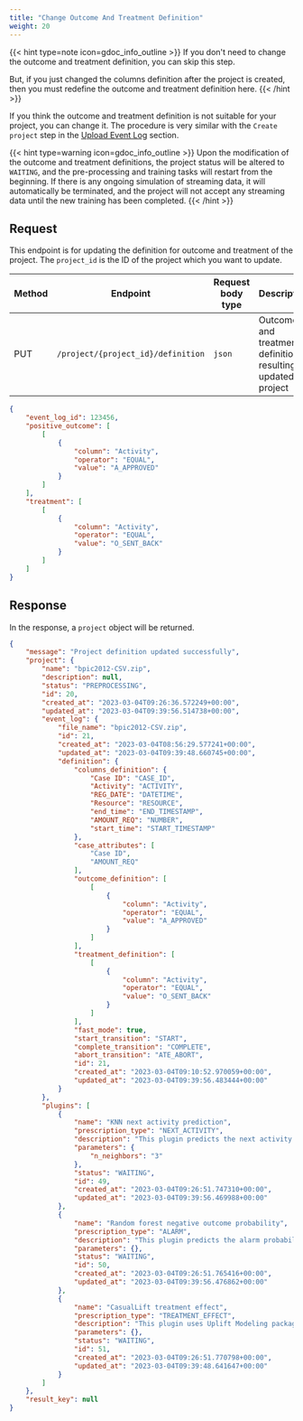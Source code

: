 ```yaml
---
title: "Change Outcome And Treatment Definition"
weight: 20
---
```


{{< hint type=note icon=gdoc_info_outline >}}
If you don't need to change the outcome and treatment definition, you can skip this step.

But, if you just changed the columns definition after the project is created, then you must redefine the outcome and treatment definition here.
{{< /hint >}}

If you think the outcome and treatment definition is not suitable for your project, you can change it. The procedure is very similar with the `Create project` step in the [Upload Event Log](/workflow/upload-event-log/project-creation/) section.

{{< hint type=warning icon=gdoc_info_outline >}}
Upon the modification of the outcome and treatment definitions, the project status will be altered to `WAITING`, and the pre-processing and training tasks will restart from the beginning. If there is any ongoing simulation of streaming data, it will automatically be terminated, and the project will not accept any streaming data until the new training has been completed.
{{< /hint >}}


## Request

This endpoint is for updating the definition for outcome and treatment of the project. The `project_id` is the ID of the project which you want to update.

| Method | Endpoint | Request body type | Description |
| ------ | -------- | ----------------- | ----------- |
| PUT | `/project/{project_id}/definition` | `json` | Outcome and treatment definition, resulting a updated project |

```json
{
    "event_log_id": 123456,
    "positive_outcome": [
        [
            {
                "column": "Activity",
                "operator": "EQUAL",
                "value": "A_APPROVED"
            }
        ]
    ],
    "treatment": [
        [
            {
                "column": "Activity",
                "operator": "EQUAL",
                "value": "O_SENT_BACK"
            }
        ]
    ]
}
```

## Response

In the response, a `project` object will be returned.

```json
{
    "message": "Project definition updated successfully",
    "project": {
        "name": "bpic2012-CSV.zip",
        "description": null,
        "status": "PREPROCESSING",
        "id": 20,
        "created_at": "2023-03-04T09:26:36.572249+00:00",
        "updated_at": "2023-03-04T09:39:56.514738+00:00",
        "event_log": {
            "file_name": "bpic2012-CSV.zip",
            "id": 21,
            "created_at": "2023-03-04T08:56:29.577241+00:00",
            "updated_at": "2023-03-04T09:39:48.660745+00:00",
            "definition": {
                "columns_definition": {
                    "Case ID": "CASE_ID",
                    "Activity": "ACTIVITY",
                    "REG_DATE": "DATETIME",
                    "Resource": "RESOURCE",
                    "end_time": "END_TIMESTAMP",
                    "AMOUNT_REQ": "NUMBER",
                    "start_time": "START_TIMESTAMP"
                },
                "case_attributes": [
                    "Case ID",
                    "AMOUNT_REQ"
                ],
                "outcome_definition": [
                    [
                        {
                            "column": "Activity",
                            "operator": "EQUAL",
                            "value": "A_APPROVED"
                        }
                    ]
                ],
                "treatment_definition": [
                    [
                        {
                            "column": "Activity",
                            "operator": "EQUAL",
                            "value": "O_SENT_BACK"
                        }
                    ]
                ],
                "fast_mode": true,
                "start_transition": "START",
                "complete_transition": "COMPLETE",
                "abort_transition": "ATE_ABORT",
                "id": 21,
                "created_at": "2023-03-04T09:10:52.970059+00:00",
                "updated_at": "2023-03-04T09:39:56.483444+00:00"
            }
        },
        "plugins": [
            {
                "name": "KNN next activity prediction",
                "prescription_type": "NEXT_ACTIVITY",
                "description": "This plugin predicts the next activity based on the KNN algorithm.",
                "parameters": {
                    "n_neighbors": "3"
                },
                "status": "WAITING",
                "id": 49,
                "created_at": "2023-03-04T09:26:51.747310+00:00",
                "updated_at": "2023-03-04T09:39:56.469988+00:00"
            },
            {
                "name": "Random forest negative outcome probability",
                "prescription_type": "ALARM",
                "description": "This plugin predicts the alarm probability based on the random forest algorithm.",
                "parameters": {},
                "status": "WAITING",
                "id": 50,
                "created_at": "2023-03-04T09:26:51.765416+00:00",
                "updated_at": "2023-03-04T09:39:56.476862+00:00"
            },
            {
                "name": "CasualLift treatment effect",
                "prescription_type": "TREATMENT_EFFECT",
                "description": "This plugin uses Uplift Modeling package CasualLift to get the CATE and probability of outcome if treatment is applied or not",
                "parameters": {},
                "status": "WAITING",
                "id": 51,
                "created_at": "2023-03-04T09:26:51.770798+00:00",
                "updated_at": "2023-03-04T09:39:48.641647+00:00"
            }
        ]
    },
    "result_key": null
}
```
